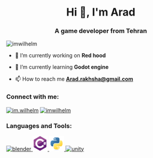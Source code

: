 <h1 align="center">Hi 👋, I'm Arad</h1>
<h3 align="center">A game developer from Tehran</h3>

<p align="left"> <img src="https://komarev.com/ghpvc/?username=imwilhelm&label=Profile%20views&color=0e75b6&style=flat" alt="imwilhelm" /> </p>

- 🔭 I’m currently working on **Red hood**

- 🌱 I’m currently learning **Godot engine**

- 📫 How to reach me **Arad.rakhsha@gmail.com**

<h3 align="left">Connect with me:</h3>
<p align="left">
<a href="https://instagram.com/im.wilhelm" target="blank"><img align="center" src="https://raw.githubusercontent.com/rahuldkjain/github-profile-readme-generator/master/src/images/icons/Social/instagram.svg" alt="im.wilhelm" height="30" width="40" /></a>
<a href="https://discord.gg/imwilhelm" target="blank"><img align="center" src="https://raw.githubusercontent.com/rahuldkjain/github-profile-readme-generator/master/src/images/icons/Social/discord.svg" alt="imwilhelm" height="30" width="40" /></a>
</p>

<h3 align="left">Languages and Tools:</h3>
<p align="left"> <a href="https://www.blender.org/" target="_blank" rel="noreferrer"> <img src="https://download.blender.org/branding/community/blender_community_badge_white.svg" alt="blender" width="40" height="40"/> </a> <a href="https://www.w3schools.com/cs/" target="_blank" rel="noreferrer"> <img src="https://raw.githubusercontent.com/devicons/devicon/master/icons/csharp/csharp-original.svg" alt="csharp" width="40" height="40"/> </a> <a href="https://www.python.org" target="_blank" rel="noreferrer"> <img src="https://raw.githubusercontent.com/devicons/devicon/master/icons/python/python-original.svg" alt="python" width="40" height="40"/> </a> <a href="https://unity.com/" target="_blank" rel="noreferrer"> <img src="https://www.vectorlogo.zone/logos/unity3d/unity3d-icon.svg" alt="unity" width="40" height="40"/> </a> </p>
